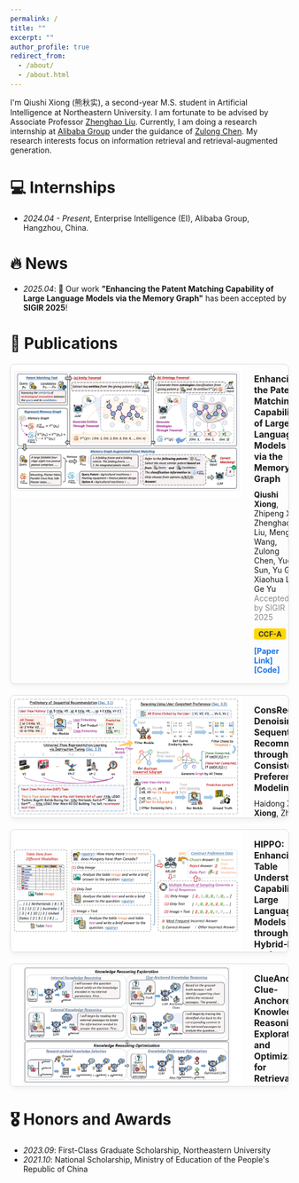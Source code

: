 ```yaml
---
permalink: /
title: ""
excerpt: ""
author_profile: true
redirect_from:
  - /about/
  - /about.html
---
```


I'm Qiushi Xiong (熊秋实), a second-year M.S. student in Artificial Intelligence at Northeastern University. I am fortunate to be advised by Associate Professor [Zhenghao Liu](https://edwardzh.github.io/). Currently, I am doing a research internship at [Alibaba Group](https://ali-home.alibaba.com/) under the guidance of [Zulong Chen](https://scholar.google.com/citations?user=nUVmSqUAAAAJ&hl=zh-CN). My research interests focus on information retrieval and retrieval-augmented generation.

# 💻 Internships
- *2024.04 - Present*, Enterprise Intelligence (EI), Alibaba Group, Hangzhou, China.

# 🔥 News
- *2025.04*: 🎉 Our work **"Enhancing the Patent Matching Capability of Large Language Models via the Memory Graph"** has been accepted by **SIGIR 2025**!

# 📝 Publications

<div style="border: 1px solid #ddd; border-radius: 8px; overflow: hidden; max-width: 960px; margin: 20px auto; box-shadow: 0 4px 8px rgba(0,0,0,0.05); display: flex;">

  <div style="flex: 0 0 420px; height: 240px; display: flex; align-items: center; justify-content: center; background: #ffffff;">
    <img src="../images/MemGraph.png" alt="Paper Image" style="max-width: 97%; max-height: 97%; object-fit: contain;">
  </div>

  <div style="flex: 1; padding: 16px 20px;">
    <div style="font-weight: bold; font-size: 16px; margin-bottom: 10px;">
      Enhancing the Patent Matching Capability of Large Language Models via the Memory Graph
    </div>
    <div style="font-size: 14px; margin-bottom: 12px;">
      <strong>Qiushi Xiong</strong>, Zhipeng Xu, Zhenghao Liu, Mengjia Wang, Zulong Chen, Yue Sun, Yu Gu, Xiaohua Li, Ge Yu
      <br><span style="color: #888;">Accepted by SIGIR 2025</span>
    </div>
    <div style="background: #FFD700; color: #333; font-weight: bold; display: inline-block; padding: 2px 8px; border-radius: 4px; font-size: 13px;">
      CCF-A
    </div>
    <div style="margin-top: 12px;">
      <a href="https://arxiv.org/abs/2504.14845" target="_blank" style="color: #1a73e8; text-decoration: none; font-weight: bold; font-size: 14px; margin-right: 16px;">[Paper Link]</a>
      <a href="https://github.com/neuir/memgraph" target="_blank" style="color: #1a73e8; text-decoration: none; font-weight: bold; font-size: 14px;">[Code]</a>
    </div>
  </div>

</div>

<div style="border: 1px solid #ddd; border-radius: 8px; overflow: hidden; max-width: 960px; margin: 20px auto; box-shadow: 0 4px 8px rgba(0,0,0,0.05); display: flex;height: 220px;">

  <div style="flex: 0 0 420px; height: 220px; display: flex; align-items: center; justify-content: center; background: #ffffff;">
    <img src="../images/ConsRec.png" alt="Paper Image" style="max-width: 97%; max-height: 97%; object-fit: contain;">
  </div>

  <div style="flex: 1; padding: 16px 20px;">
    <div style="font-weight: bold; font-size: 16px; margin-bottom: 10px;">
      ConsRec: Denoising Sequential Recommendation through User-Consistent Preference Modeling
    </div>
    <div style="font-size: 14px; margin-bottom: 12px;">
      Haidong Xin, <strong>Qiushi Xiong</strong>, Zhenghao Liu, Sen Mei, Yukun Yan, Shi Yu, Shuo Wang, Yu Gu, Ge Yu, Chenyan Xiong
    </div>
    <div style="background: #ADD8E6; color: #333; font-weight: bold; display: inline-block; padding: 2px 8px; border-radius: 4px; font-size: 13px;">
      Preprint
    </div>
    <div style="margin-top: 12px;">
      <a href="https://arxiv.org/abs/2505.22130" target="_blank" style="color: #1a73e8; text-decoration: none; font-weight: bold; font-size: 14px; margin-right: 16px;">[Paper Link]</a>
      <a href="https://github.com/NEUIR/ConsRec" target="_blank" style="color: #1a73e8; text-decoration: none; font-weight: bold; font-size: 14px;">[Code]</a>
    </div>
  </div>

</div>

<div style="border: 1px solid #ddd; border-radius: 8px; overflow: hidden; max-width: 960px; margin: 20px auto; box-shadow: 0 4px 8px rgba(0,0,0,0.05); display: flex;height: 220px;">

  <div style="flex: 0 0 420px; height: 220px; display: flex; align-items: center; justify-content: center; background: #ffffff;">
    <img src="../images/HIPPO.png" alt="Paper Image" style="max-width: 97%; max-height: 97%; object-fit: contain;">
  </div>

  <div style="flex: 1; padding: 16px 20px;">
    <div style="font-weight: bold; font-size: 16px; margin-bottom: 10px;">
      HIPPO: Enhancing the Table Understanding Capability of Large Language Models through Hybrid-Modal Preference Optimization
    </div>
    <div style="font-size: 14px; margin-bottom: 12px;">
      Zhenghao Liu, Haolan Wang, Xinze Li, <strong>Qiushi Xiong</strong>, Xiaocui Yang, Yu Gu, Yukun Yan, Qi Shi, Fangfang Li, Ge Yu, Maosong Sun
    </div>
    <div style="background: #ADD8E6; color: #333; font-weight: bold; display: inline-block; padding: 2px 8px; border-radius: 4px; font-size: 13px;">
      Preprint
    </div>
    <div style="margin-top: 12px;">
      <a href="https://arxiv.org/abs/2502.17315" target="_blank" style="color: #1a73e8; text-decoration: none; font-weight: bold; font-size: 14px; margin-right: 16px;">[Paper Link]</a>
      <a href="https://github.com/NEUIR/HIPPO" target="_blank" style="color: #1a73e8; text-decoration: none; font-weight: bold; font-size: 14px;">[Code]</a>
    </div>
  </div>

</div>

<div style="border: 1px solid #ddd; border-radius: 8px; overflow: hidden; max-width: 960px; margin: 20px auto; box-shadow: 0 4px 8px rgba(0,0,0,0.05); display: flex;height: 220px;">

  <div style="flex: 0 0 420px; height: 220px; display: flex; align-items: center; justify-content: center; background: #ffffff;">
    <img src="../images/ClueAnchor.png" alt="Paper Image" style="max-width: 97%; max-height: 97%; object-fit: contain;">
  </div>

  <div style="flex: 1; padding: 16px 20px;">
    <div style="font-weight: bold; font-size: 16px; margin-bottom: 10px;">
      ClueAnchor: Clue-Anchored Knowledge Reasoning Exploration and Optimization for Retrieval-Augmented Generation
    </div>
    <div style="font-size: 14px; margin-bottom: 12px;">
      Hao Chen, Yukun Yan, Sen Mei, Wanxiang Che, Zhenghao Liu, Qi Shi, Xinze Li, Yuchun Fan, Pengcheng Huang, <strong>Qiushi Xiong</strong>, Zhiyuan Liu, Maosong Sun
    </div>
    <div style="background: #ADD8E6; color: #333; font-weight: bold; display: inline-block; padding: 2px 8px; border-radius: 4px; font-size: 13px;">
      Preprint
    </div>
    <div style="margin-top: 12px;">
      <a href="https://arxiv.org/abs/2505.24388" target="_blank" style="color: #1a73e8; text-decoration: none; font-weight: bold; font-size: 14px; margin-right: 16px;">[Paper Link]</a>
      <a href="https://github.com/thunlp/ClueAnchor" target="_blank" style="color: #1a73e8; text-decoration: none; font-weight: bold; font-size: 14px;">[Code]</a>
    </div>
  </div>

</div>

# 🎖 Honors and Awards

- *2023.09*: First-Class Graduate Scholarship, Northeastern University
- *2021.10*: National Scholarship, Ministry of Education of the People's Republic of China  
